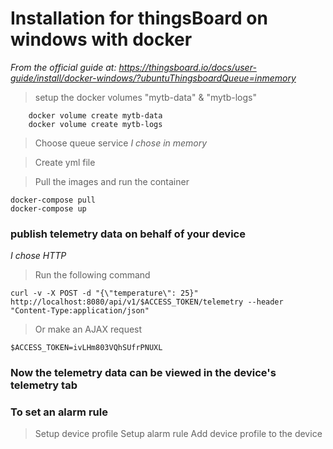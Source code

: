 # Installation for thingsBoard on windows with docker

_From the official guide at: https://thingsboard.io/docs/user-guide/install/docker-windows/?ubuntuThingsboardQueue=inmemory_

> setup the docker volumes "mytb-data" & "mytb-logs"

```
    docker volume create mytb-data
    docker volume create mytb-logs
```

> Choose queue service _I chose in memory_

> Create yml file

> Pull the images and run the container

```
docker-compose pull
docker-compose up
```

### publish telemetry data on behalf of your device
  _I chose HTTP_

> Run the following command
```
curl -v -X POST -d "{\"temperature\": 25}" http://localhost:8080/api/v1/$ACCESS_TOKEN/telemetry --header "Content-Type:application/json"
```

> Or make an AJAX request

`$ACCESS_TOKEN=ivLHm803VQhSUfrPNUXL`

### Now the telemetry data can be viewed in the device's telemetry tab


### To set an alarm rule

> Setup device profile
> Setup alarm rule
> Add device profile to the device


